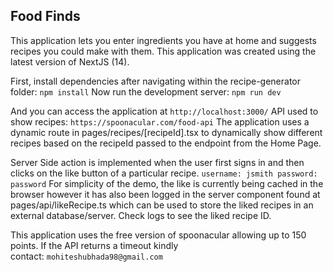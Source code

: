 ## Food Finds 

This application lets you enter ingredients you have at home and suggests recipes you could make with them.
This application was created using the latest version of NextJS (14).


First, install dependencies after navigating within the recipe-generator folder: 
``` npm install ```
Now run the development server:
```npm run dev```

And you can access the application at ```http://localhost:3000/```
API used to show recipes: ```https://spoonacular.com/food-api```
The application uses a dynamic route in pages/recipes/[recipeId].tsx to dynamically show different recipes based on the recipeId passed to the endpoint from the Home Page.

Server Side action is implemented when the user first signs in and then clicks on the like button of a particular recipe.
``` username: jsmith password: password ``` 
For simplicity of the demo, the like is currently being cached in the browser however it has also been logged in the server component found at pages/api/likeRecipe.ts which can be used to store the liked recipes in an external database/server.
Check logs to see the liked recipe ID.

This application uses the free version of spoonacular allowing up to 150 points. If the API returns a timeout kindly contact: ```mohiteshubhada98@gmail.com```
